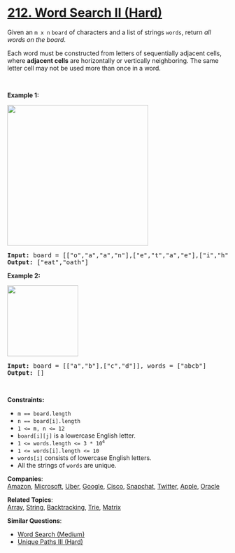# [212. Word Search II (Hard)](https://leetcode.com/problems/word-search-ii/)

<p>Given an <code>m x n</code> <code>board</code>&nbsp;of characters and a list of strings <code>words</code>, return <em>all words on the board</em>.</p>

<p>Each word must be constructed from letters of sequentially adjacent cells, where <strong>adjacent cells</strong> are horizontally or vertically neighboring. The same letter cell may not be used more than once in a word.</p>

<p>&nbsp;</p>
<p><strong>Example 1:</strong></p>
<img alt="" src="https://assets.leetcode.com/uploads/2020/11/07/search1.jpg" style="width: 322px; height: 322px;">
<pre><strong>Input:</strong> board = [["o","a","a","n"],["e","t","a","e"],["i","h","k","r"],["i","f","l","v"]], words = ["oath","pea","eat","rain"]
<strong>Output:</strong> ["eat","oath"]
</pre>

<p><strong>Example 2:</strong></p>
<img alt="" src="https://assets.leetcode.com/uploads/2020/11/07/search2.jpg" style="width: 162px; height: 162px;">
<pre><strong>Input:</strong> board = [["a","b"],["c","d"]], words = ["abcb"]
<strong>Output:</strong> []
</pre>

<p>&nbsp;</p>
<p><strong>Constraints:</strong></p>

<ul>
	<li><code>m == board.length</code></li>
	<li><code>n == board[i].length</code></li>
	<li><code>1 &lt;= m, n &lt;= 12</code></li>
	<li><code>board[i][j]</code> is a lowercase English letter.</li>
	<li><code>1 &lt;= words.length &lt;= 3 * 10<sup>4</sup></code></li>
	<li><code>1 &lt;= words[i].length &lt;= 10</code></li>
	<li><code>words[i]</code> consists of lowercase English letters.</li>
	<li>All the strings of <code>words</code> are unique.</li>
</ul>

**Companies**:  
[Amazon](https://leetcode.com/company/amazon), [Microsoft](https://leetcode.com/company/microsoft), [Uber](https://leetcode.com/company/uber), [Google](https://leetcode.com/company/google), [Cisco](https://leetcode.com/company/cisco), [Snapchat](https://leetcode.com/company/snapchat), [Twitter](https://leetcode.com/company/twitter), [Apple](https://leetcode.com/company/apple), [Oracle](https://leetcode.com/company/oracle)

**Related Topics**:  
[Array](https://leetcode.com/tag/array/), [String](https://leetcode.com/tag/string/), [Backtracking](https://leetcode.com/tag/backtracking/), [Trie](https://leetcode.com/tag/trie/), [Matrix](https://leetcode.com/tag/matrix/)

**Similar Questions**:

- [Word Search (Medium)](https://leetcode.com/problems/word-search/)
- [Unique Paths III (Hard)](https://leetcode.com/problems/unique-paths-iii/)
